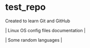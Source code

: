 # test_repo
Created to learn Git and GitHub

| Linux OS config files documentation |

| Some random languages | 